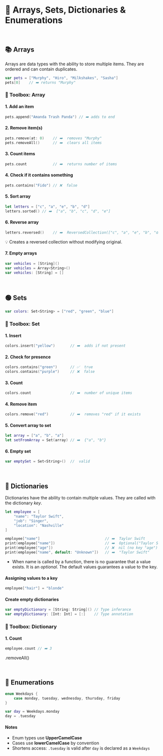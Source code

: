 # 🧱 Arrays, Sets, Dictionaries & Enumerations
<br/>

## 📚 Arrays

Arrays are data types with the ability to store multiple items. They are ordered and can contain duplicates.

```swift
var pets = ["Murphy", "Hiro", "Milkshakes", "Sasha"]
pets[0]    // ➡️ returns "Murphy"
```
### 🧰 Toolbox: Array

#### 1. Add an item
```swift
pets.append("Amanda Trash Panda") // ➡️ adds to end
```

#### 2. Remove item(s)
```swift
pets.remove(at: 0)    // ➡️  removes "Murphy"
pets.removeAll()      // ➡️  clears all items
```

#### 3. Count items
```swift
pets.count            // ➡️  returns number of items
```

#### 4. Check if it contains something
```swift
pets.contains("Fido") // ❌  false
```

#### 5. Sort array
```swift
let letters = ["c", "a", "e", "b", "d"]
letters.sorted() // ➡️  ["a", "b", "c", "d", "e"]
```

#### 6. Reverse array
```swift
letters.reversed()    // ➡️  ReversedCollection(["c", "a", "e", "b", "d"])
```
💡 Creates a reversed collection without modifying original.

#### 7. Empty arrays
```swift
var vehicles = [String]()     
var vehicles = Array<String>()  
var vehicles: [String] = []     
```
<br/>



## 🟢 Sets

```swift
var colors: Set<String> = ["red", "green", "blue"]
```
### 🧰 Toolbox: Set

#### 1. Insert
```swift
colors.insert("yellow")       // ➡️  adds if not present
```

#### 2. Check for presence
```swift
colors.contains("green")      // ✅  true
colors.contains("purple")     // ❌  false
```

#### 3. Count
```swift
colors.count                  // ➡️  number of unique items
```

#### 4. Remove item
```swift
colors.remove("red")          // ➡️  removes "red" if it exists
```

#### 5. Convert array to set
```swift
let array = ["a", "b", "a"]
let setFromArray = Set(array) // ➡️  {"a", "b"}
```

#### 6. Empty set
```swift
var emptySet = Set<String>()  //  valid
```
<br/>



## 📒 Dictionaries

Dictionaries have the ability to contain multiple values. They are called with the dictionary *key*.

```swift
let employee = [
    "name": "Taylor Swift",
    "job": "Singer",
    "location": "Nashville"
]

employee["name"]                              // ➡️  Taylor Swift
print(employee["name"])                       // ➡️  Optional("Taylor Swift")
print(employee["age"])                        // ❌  nil (no key "age")
print(employee["name", default: "Unknown"])   // ➡️  "Taylor Swift"
```
- When name is called by a function, there is no guarantee that a value exists. It is an *optional*. The default values guarantees a value to the key.

#### Assigning values to a key
```swift
employee["hair"] = "blonde"
```

#### Create empty dictionaries

```swift
var emptyDictionary = [String: String]() // Type inferance
var emptyDictionary: [Int: Int] = [:]    // Type annotation   
```



### 🧰 Toolbox: Dictionary

#### 1. Count 
```swift
employee.count // ➡️ 3
```

.removeAll()

<br/>



## 🧩 Enumerations

```swift
enum Weekdays {
    case monday, tuesday, wednesday, thursday, friday
}

var day = Weekdays.monday
day = .tuesday
```

#### Notes
- Enum types use **UpperCamelCase**
- Cases use **lowerCamelCase** by convention
- Shortens access: `.tuesday` is valid after `day` is declared as a `Weekdays`

<br/>


